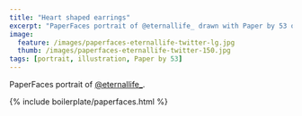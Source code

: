 ```yaml
---
title: "Heart shaped earrings"
excerpt: "PaperFaces portrait of @eternallife_ drawn with Paper by 53 on an iPad."
image: 
  feature: /images/paperfaces-eternallife-twitter-lg.jpg
  thumb: /images/paperfaces-eternallife-twitter-150.jpg
tags: [portrait, illustration, Paper by 53]
---
```


PaperFaces portrait of [@eternallife_](http://twitter.com/eternallife_).

{% include boilerplate/paperfaces.html %}